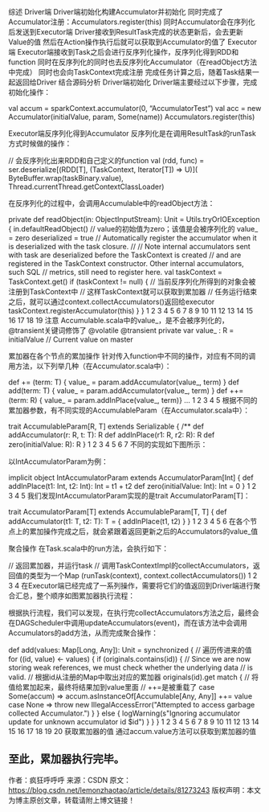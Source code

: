 综述
Driver端 
Driver端初始化构建Accumulator并初始化 
同时完成了Accumulator注册：Accumulators.register(this) 
同时Accumulator会在序列化后发送到Executor端
Driver接收到ResultTask完成的状态更新后，会去更新Value的值 
然后在Action操作执行后就可以获取到Accumulator的值了
Executor端 
Executor端接收到Task之后会进行反序列化操作，反序列化得到RDD和function 
同时在反序列化的同时也去反序列化Accumulator（在readObject方法中完成） 
同时也会向TaskContext完成注册
完成任务计算之后，随着Task结果一起返回给Driver
结合源码分析
Driver端初始化
Driver端主要经过以下步骤，完成初始化操作：

val accum = sparkContext.accumulator(0, “AccumulatorTest”)
val acc = new Accumulator(initialValue, param, Some(name))
Accumulators.register(this)

Executor端反序列化得到Accumulator
反序列化是在调用ResultTask的runTask方式时候做的操作：

// 会反序列化出来RDD和自己定义的function
val (rdd, func) = ser.deserialize[(RDD[T], (TaskContext, Iterator[T]) => U)](
   ByteBuffer.wrap(taskBinary.value), Thread.currentThread.getContextClassLoader)

在反序列化的过程中，会调用Accumulable中的readObject方法：

  private def readObject(in: ObjectInputStream): Unit = Utils.tryOrIOException {
    in.defaultReadObject()
    // value的初始值为zero；该值是会被序列化的
    value_ = zero
    deserialized = true
    // Automatically register the accumulator when it is deserialized with the task closure.
    //
    // Note internal accumulators sent with task are deserialized before the TaskContext is created
    // and are registered in the TaskContext constructor. Other internal accumulators, such SQL
    // metrics, still need to register here.
    val taskContext = TaskContext.get()
    if (taskContext != null) {
      // 当前反序列化所得到的对象会被注册到TaskContext中
      // 这样TaskContext就可以获取到累加器
      // 任务运行结束之后，就可以通过context.collectAccumulators()返回给executor
      taskContext.registerAccumulator(this)
    }
  }
1
2
3
4
5
6
7
8
9
10
11
12
13
14
15
16
17
18
19
注意 
Accumulable.scala中的value_，是不会被序列化的，@transient关键词修饰了 
@volatile @transient private var value_ : R = initialValue // Current value on master

累加器在各个节点的累加操作
针对传入function中不同的操作，对应有不同的调用方法，以下列举几种（在Accumulator.scala中）：

def += (term: T) { value_ = param.addAccumulator(value_, term) }
def add(term: T) { value_ = param.addAccumulator(value_, term) }
def ++= (term: R) { value_ = param.addInPlace(value_, term)}
…
1
2
3
4
5
根据不同的累加器参数，有不同实现的AccumulableParam（在Accumulator.scala中）：

trait AccumulableParam[R, T] extends Serializable {
  /**
  def addAccumulator(r: R, t: T): R
  def addInPlace(r1: R, r2: R): R
  def zero(initialValue: R): R
}
1
2
3
4
5
6
7
不同的实现如下图所示： 


以IntAccumulatorParam为例：

  implicit object IntAccumulatorParam extends AccumulatorParam[Int] {
    def addInPlace(t1: Int, t2: Int): Int = t1 + t2
    def zero(initialValue: Int): Int = 0
  }
1
2
3
4
5
我们发现IntAccumulatorParam实现的是trait AccumulatorParam[T]：

trait AccumulatorParam[T] extends AccumulableParam[T, T] {
  def addAccumulator(t1: T, t2: T): T = {
    addInPlace(t1, t2)
  }
}
1
2
3
4
5
6
在各个节点上的累加操作完成之后，就会紧跟着返回更新之后的Accumulators的value_值

聚合操作
在Task.scala中的run方法，会执行如下：

// 返回累加器，并运行task
// 调用TaskContextImpl的collectAccumulators，返回值的类型为一个Map
(runTask(context), context.collectAccumulators())
1
2
3
4
在Executor端已经完成了一系列操作，需要将它们的值返回到Driver端进行聚合汇总，整个顺序如图累加器执行流程：



根据执行流程，我们可以发现，在执行完collectAccumulators方法之后，最终会在DAGScheduler中调用updateAccumulators(event)，而在该方法中会调用Accumulators的add方法，从而完成聚合操作：

  def add(values: Map[Long, Any]): Unit = synchronized {
    // 遍历传进来的值
    for ((id, value) <- values) {
      if (originals.contains(id)) {
        // Since we are now storing weak references, we must check whether the underlying data
        // is valid.
        // 根据id从注册的Map中取出对应的累加器
        originals(id).get match {
          // 将值给累加起来，最终将结果加到value里面
         // ++=是被重载了
          case Some(accum) => accum.asInstanceOf[Accumulable[Any, Any]] ++= value
          case None =>
            throw new IllegalAccessError("Attempted to access garbage collected Accumulator.")
        }
      } else {
        logWarning(s"Ignoring accumulator update for unknown accumulator id $id")
      }
    }
  }
1
2
3
4
5
6
7
8
9
10
11
12
13
14
15
16
17
18
19
20
获取累加器的值
通过accum.value方法可以获取到累加器的值

至此，累加器执行完毕。
--------------------- 
作者：疯狂呼呼呼 
来源：CSDN 
原文：https://blog.csdn.net/lemonzhaotao/article/details/81273243 
版权声明：本文为博主原创文章，转载请附上博文链接！